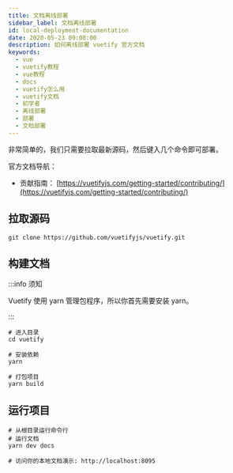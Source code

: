 ```yaml
---
title: 文档离线部署
sidebar_label: 文档离线部署
id: local-deployment-documentation
date: 2020-05-23 09:08:00
description: 如何离线部署 vuetify 官方文档
keywords:
  - vue
  - vuetify教程
  - vue教程
  - docs
  - vuetify怎么用
  - vuetify文档
  - 初学者
  - 离线部署
  - 部署
  - 文档部署
---
```


非常简单的，我们只需要拉取最新源码，然后键入几个命令即可部署。

官方文档导航：

- 贡献指南： [https://vuetifyjs.com/getting-started/contributing/](https://vuetifyjs.com/getting-started/contributing/)

## 拉取源码

```shell title="shell"
git clone https://github.com/vuetifyjs/vuetify.git
```

## 构建文档

:::info 须知

Vuetify 使用 yarn 管理包程序，所以你首先需要安装 yarn。

:::

```shell title="shell"
# 进入目录
cd vuetify

# 安装依赖
yarn

# 打包项目
yarn build
```

## 运行项目

```shell
# 从根目录运行命令行
# 运行文档
yarn dev docs

# 访问你的本地文档演示: http://localhost:8095
```
